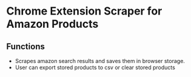 # Chrome Extension Scraper for Amazon Products 
## Functions
- Scrapes amazon search results and saves them in browser storage.
- User can export stored products to csv or clear stored products